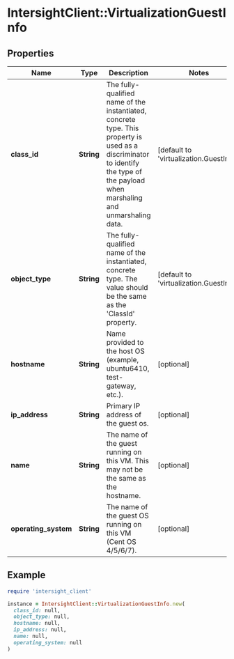 # IntersightClient::VirtualizationGuestInfo

## Properties

| Name | Type | Description | Notes |
| ---- | ---- | ----------- | ----- |
| **class_id** | **String** | The fully-qualified name of the instantiated, concrete type. This property is used as a discriminator to identify the type of the payload when marshaling and unmarshaling data. | [default to &#39;virtualization.GuestInfo&#39;] |
| **object_type** | **String** | The fully-qualified name of the instantiated, concrete type. The value should be the same as the &#39;ClassId&#39; property. | [default to &#39;virtualization.GuestInfo&#39;] |
| **hostname** | **String** | Name provided to the host OS (example, ubuntu6410, test-gateway, etc.). | [optional] |
| **ip_address** | **String** | Primary IP address of the guest os. | [optional] |
| **name** | **String** | The name of the guest running on this VM. This may not be the same as the hostname. | [optional] |
| **operating_system** | **String** | The name of the guest OS running on this VM (Cent OS 4/5/6/7). | [optional] |

## Example

```ruby
require 'intersight_client'

instance = IntersightClient::VirtualizationGuestInfo.new(
  class_id: null,
  object_type: null,
  hostname: null,
  ip_address: null,
  name: null,
  operating_system: null
)
```

